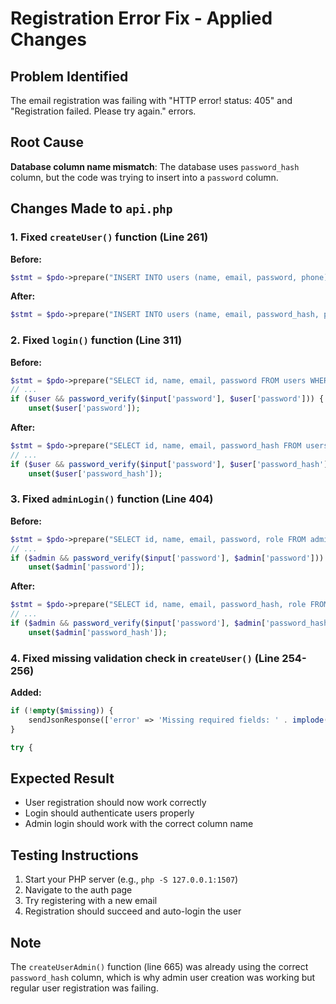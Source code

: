 # Registration Error Fix - Applied Changes

## Problem Identified
The email registration was failing with "HTTP error! status: 405" and "Registration failed. Please try again." errors.

## Root Cause
**Database column name mismatch**: The database uses `password_hash` column, but the code was trying to insert into a `password` column.

## Changes Made to `api.php`

### 1. Fixed `createUser()` function (Line 261)
**Before:**
```php
$stmt = $pdo->prepare("INSERT INTO users (name, email, password, phone) VALUES (?, ?, ?, ?)");
```

**After:**
```php
$stmt = $pdo->prepare("INSERT INTO users (name, email, password_hash, phone) VALUES (?, ?, ?, ?)");
```

### 2. Fixed `login()` function (Line 311)
**Before:**
```php
$stmt = $pdo->prepare("SELECT id, name, email, password FROM users WHERE email = ? AND is_active = 1");
// ...
if ($user && password_verify($input['password'], $user['password'])) {
    unset($user['password']);
```

**After:**
```php
$stmt = $pdo->prepare("SELECT id, name, email, password_hash FROM users WHERE email = ? AND is_active = 1");
// ...
if ($user && password_verify($input['password'], $user['password_hash'])) {
    unset($user['password_hash']);
```

### 3. Fixed `adminLogin()` function (Line 404)
**Before:**
```php
$stmt = $pdo->prepare("SELECT id, name, email, password, role FROM admins WHERE email = ? AND is_active = 1");
// ...
if ($admin && password_verify($input['password'], $admin['password'])) {
    unset($admin['password']);
```

**After:**
```php
$stmt = $pdo->prepare("SELECT id, name, email, password_hash, role FROM admins WHERE email = ? AND is_active = 1");
// ...
if ($admin && password_verify($input['password'], $admin['password_hash'])) {
    unset($admin['password_hash']);
```

### 4. Fixed missing validation check in `createUser()` (Line 254-256)
**Added:**
```php
if (!empty($missing)) {
    sendJsonResponse(['error' => 'Missing required fields: ' . implode(', ', $missing)], 400);
}

try {
```

## Expected Result
- User registration should now work correctly
- Login should authenticate users properly
- Admin login should work with the correct column name

## Testing Instructions
1. Start your PHP server (e.g., `php -S 127.0.0.1:1507`)
2. Navigate to the auth page
3. Try registering with a new email
4. Registration should succeed and auto-login the user

## Note
The `createUserAdmin()` function (line 665) was already using the correct `password_hash` column, which is why admin user creation was working but regular user registration was failing.
